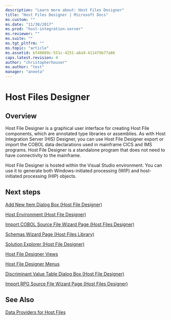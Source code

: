 ```yaml
---
description: "Learn more about: Host Files Designer"
title: "Host Files Designer | Microsoft Docs"
ms.custom: ""
ms.date: "11/30/2017"
ms.prod: "host-integration-server"
ms.reviewer: ""
ms.suite: ""
ms.tgt_pltfrm: ""
ms.topic: "article"
ms.assetid: bf48089c-551c-4251-a8a9-411479b77a86
caps.latest.revision: 4
author: "christopherhouser"
ms.author: "test"
manager: "anneta"
---
```

# Host Files Designer

## Overview
Host File Designer is a graphical user interface for creating Host File components, which are annotated type libraries or assemblies. As with Host Integration Server (HIS) Designer, you can use Host File Designer export or import the COBOL data declarations used in mainframe CICS and IMS programs. Host File Designer is a standalone program that does not need to have connectivity to the mainframe.  
  
 Host File Designer is hosted within the Visual Studio environment. You can use it to generate both Windows-initiated processing (WIP) and host-initiated processing (HIP) objects.  
  
## Next steps
 [Add New Item Dialog Box (Host File Designer)](../core/add-new-item-dialog-box-host-file-designer-1.md)  
  
 [Host Environment (Host File Designer)](../core/host-environment-host-file-designer-1.md)  
  
 [Import COBOL Source File Wizard Page (Host Files Designer)](../core/import-cobol-source-file-wizard-page-host-files-designer-1.md)  
  
 [Schemas Wizard Page (Host Files Library)](../core/schemas-wizard-page-host-files-library-1.md)  
  
 [Solution Explorer (Host File Designer)](../core/solution-explorer-host-file-designer-2.md)  
  
 [Host File Designer Views](../core/host-file-designer-views2.md)  
  
 [Host File Designer Menus](../core/host-file-designer-menus1.md)  
  
 [Discriminant Value Table Dialog Box (Host File Designer)](../core/discriminant-value-table-dialog-box-host-file-designer-2.md)  
  
 [Import RPG Source File Wizard Page (Host Files Designer)](../core/import-rpg-source-file-wizard-page-host-files-designer-2.md)  
  
## See Also  
 [Data Providers for Host Files](../core/data-providers-for-host-files1.md)
